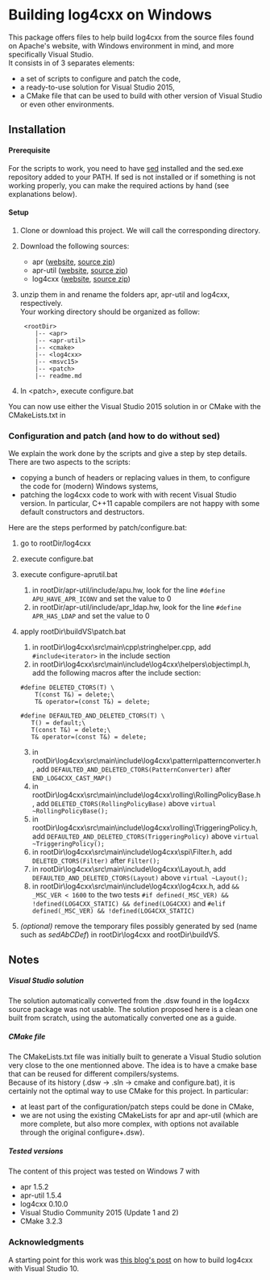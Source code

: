 # Building log4cxx on Windows

This package offers files to help build log4cxx from the source files found on Apache's website, with Windows environment in mind, and more specifically Visual Studio.  
It consists in of 3 separates elements:
 * a set of scripts to configure and patch the code,
 * a ready-to-use solution for Visual Studio 2015,
 * a CMake file that can be used to build with other version of Visual Studio or even other environments.

## Installation
#### Prerequisite
For the scripts to work, you need to have [sed](http://gnuwin32.sourceforge.net/packages/sed.htm) installed and the sed.exe repository added to your PATH. If sed is not installed or if something is not working properly, you can make the required actions by hand (see explanations below).

#### Setup
1. Clone or download this project. We will call <rootDir> the corresponding directory.
2. Download the following sources:
   * apr ([website](http://apr.apache.org/), [source zip](http://ftp.meisei-u.ac.jp/mirror/apache/dist//apr/apr-1.5.2-win32-src.zip))
   * apr-util ([website](http://apr.apache.org/), [source zip](http://ftp.meisei-u.ac.jp/mirror/apache/dist//apr/apr-util-1.5.4-win32-src.zip))
   * log4cxx ([website](https://logging.apache.org/log4cxx/), [source zip](http://www.apache.org/dyn/closer.cgi/logging/log4cxx/0.10.0/apache-log4cxx-0.10.0.zip))
   
3. unzip them in <rootDir> and rename the folders apr, apr-util and log4cxx, respectively.  
    Your working directory should be organized as follow:  
   ```
    <rootDir>
       |-- <apr>
       |-- <apr-util>
       |-- <cmake>
       |-- <log4cxx>
       |-- <msvc15>
       |-- <patch>
       |-- readme.md
   ``` 
4. In \<patch\>, execute configure.bat

You can now use either the Visual Studio 2015 solution in <msvc15> or CMake with the CMakeLists.txt in <cmake>

### Configuration and patch (and how to do without sed)
We explain the work done by the scripts and give a step by step details.  
There are two aspects to the scripts:
* copying a bunch of headers or replacing values in them, to configure the code for (modern) Windows systems,
* patching the log4cxx code to work with with recent Visual Studio version. In particular, C++11 capable compilers are not happy with some default constructors and destructors.

Here are the steps performed by patch/configure.bat:  

1. go to rootDir/log4cxx  

2. execute configure.bat  

3. execute configure-aprutil.bat  
    1. in rootDir/apr-util/include/apu.hw, look for the line `#define APU_HAVE_APR_ICONV` and set the value to 0  
    2. in rootDir/apr-util/include/apr_ldap.hw, look for the line `#define APR_HAS_LDAP` and set the value to 0  
    
4. apply rootDir\buildVS\patch.bat  
    1. in rootDir\log4cxx\src\main\cpp\stringhelper.cpp, add `#include<iterator>` in the include section  
    2. in rootDir\log4cxx\src\main\include\log4cxx\helpers\objectimpl.h, add the following macros after the include section:  
      ```
      #define DELETED_CTORS(T) \
          T(const T&) = delete;\
          T& operator=(const T&) = delete;
      ```  
      ```
      #define DEFAULTED_AND_DELETED_CTORS(T) \
         T() = default;\
         T(const T&) = delete;\
         T& operator=(const T&) = delete;
      ```  
    3. in rootDir\log4cxx\src\main\include\log4cxx\pattern\patternconverter.h, add `DEFAULTED_AND_DELETED_CTORS(PatternConverter)` after `END_LOG4CXX_CAST_MAP()`  
    4. in rootDir\log4cxx\src\main\include\log4cxx\rolling\RollingPolicyBase.h, add `DELETED_CTORS(RollingPolicyBase)` above `virtual ~RollingPolicyBase();`  
    5. in rootDir\log4cxx\src\main\include\log4cxx\rolling\TriggeringPolicy.h, add `DEFAULTED_AND_DELETED_CTORS(TriggeringPolicy)` above `virtual ~TriggeringPolicy();`  
    6. in rootDir\log4cxx\src\main\include\log4cxx\spi\Filter.h, add `DELETED_CTORS(Filter)` after `Filter();`  
    7. in rootDir\log4cxx\src\main\include\log4cxx\Layout.h, add `DEFAULTED_AND_DELETED_CTORS(Layout)` above `virtual ~Layout();`  
    8. in rootDir\log4cxx\src\main\include\log4cxx\log4cxx.h, add `&& _MSC_VER < 1600` to the two tests `#if defined(_MSC_VER) && !defined(LOG4CXX_STATIC) && defined(LOG4CXX)` and `#elif defined(_MSC_VER) && !defined(LOG4CXX_STATIC)`  
    
5. *(optional)* remove the temporary files possibly generated by sed (name such as *sedAbCDef*) in rootDir\log4cxx and rootDir\buildVS.  

## Notes
##### Visual Studio solution
The solution automatically converted from the .dsw found in the log4cxx source package was not usable. The solution proposed here is a clean one built from scratch, using the automatically converted one as a guide.

##### CMake file
The CMakeLists.txt file was initially built to generate a Visual Studio solution very close to the one mentionned above. The idea is to have a cmake base that can be reused for different compilers/systems.  
Because of its history (.dsw -> .sln -> cmake and configure.bat), it is certainly not the optimal way to use CMake for this project. In particular: 
* at least part of the configuration/patch steps could be done in CMake,
* we are not using the existing CMakeLists for apr and apr-util (which are more complete, but also more complex, with options not available through the original configure+.dsw).

##### Tested versions
The content of this project was tested on Windows 7 with
* apr 1.5.2
* apr-util 1.5.4
* log4cxx 0.10.0
* Visual Studio Community 2015 (Update 1 and 2)
* CMake 3.2.3

### Acknowledgments
A starting point for this work was [this blog's post](https://blog.lextudio.com/2010/09/how-to-build-log4cxx-in-visual-studio-2010/) on how to build log4cxx with Visual Studio 10.
